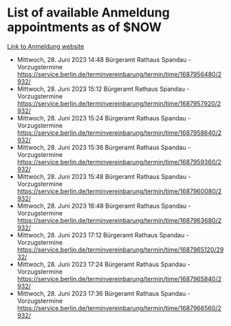 # List of available Anmeldung appointments as of $NOW
[Link to Anmeldung website](https://service.berlin.de/terminvereinbarung/termin/tag.php?termin=1&anliegen[]=120686&dienstleisterlist=122210,122217,327316,122219,327312,122227,327314,122231,327346,122243,327348,122254,122252,329742,122260,329745,122262,329748,122271,327278,122273,327274,122277,327276,330436,122280,327294,122282,327290,122284,327292,122291,327270,122285,327266,122286,327264,122296,327268,150230,329760,122297,327286,122294,327284,122312,329763,122314,329775,122304,327330,122311,327334,122309,327332,317869,122281,327352,122279,329772,122283,122276,327324,122274,327326,122267,329766,122246,327318,122251,327320,122257,327322,122208,327298,122226,327300&herkunft=http%3A%2F%2Fservice.berlin.de%2Fdienstleistung%2F120686%2F)
- Mittwoch, 28. Juni 2023 14:48 Bürgeramt Rathaus Spandau - Vorzugstermine https://service.berlin.de/terminvereinbarung/termin/time/1687956480/2932/
- Mittwoch, 28. Juni 2023 15:12 Bürgeramt Rathaus Spandau - Vorzugstermine https://service.berlin.de/terminvereinbarung/termin/time/1687957920/2932/
- Mittwoch, 28. Juni 2023 15:24 Bürgeramt Rathaus Spandau - Vorzugstermine https://service.berlin.de/terminvereinbarung/termin/time/1687958640/2932/
- Mittwoch, 28. Juni 2023 15:36 Bürgeramt Rathaus Spandau - Vorzugstermine https://service.berlin.de/terminvereinbarung/termin/time/1687959360/2932/
- Mittwoch, 28. Juni 2023 15:48 Bürgeramt Rathaus Spandau - Vorzugstermine https://service.berlin.de/terminvereinbarung/termin/time/1687960080/2932/
- Mittwoch, 28. Juni 2023 16:48 Bürgeramt Rathaus Spandau - Vorzugstermine https://service.berlin.de/terminvereinbarung/termin/time/1687963680/2932/
- Mittwoch, 28. Juni 2023 17:12 Bürgeramt Rathaus Spandau - Vorzugstermine https://service.berlin.de/terminvereinbarung/termin/time/1687965120/2932/
- Mittwoch, 28. Juni 2023 17:24 Bürgeramt Rathaus Spandau - Vorzugstermine https://service.berlin.de/terminvereinbarung/termin/time/1687965840/2932/
- Mittwoch, 28. Juni 2023 17:36 Bürgeramt Rathaus Spandau - Vorzugstermine https://service.berlin.de/terminvereinbarung/termin/time/1687966560/2932/
